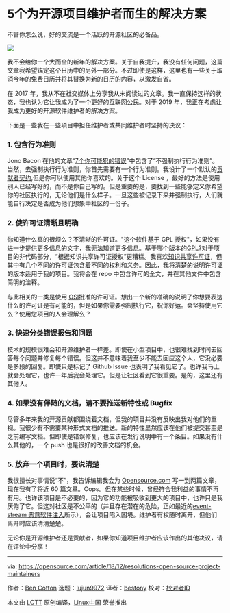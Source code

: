 [#]: collector: (lujun9972)
[#]: translator: (bestony)
[#]: reviewer: ( )
[#]: publisher: ( )
[#]: url: ( )
[#]: subject: (5 resolutions for open source project maintainers)
[#]: via: (https://opensource.com/article/18/12/resolutions-open-source-project-maintainers)
[#]: author: (Ben Cotton https://opensource.com/users/bcotton)

5个为开源项目维护者而生的解决方案
======

不管你怎么说，好的交流是一个活跃的开源社区的必备品。

![](https://opensource.com/sites/default/files/styles/image-full-size/public/lead-images/spark_sparkler_fire_new_year_idea.png?itok=rnyMpVP8)

我不会给你一个大而全的新年的解决方案。关于自我提升，我没有任何问题，这篇文章我希望锚定这个日历中的另外一部分。不过即使是这样，这里也有一些关于取消今年的免费日历并将其替换为新的日历的内容，以激发自省。

在 2017 年，我从不在社交媒体上分享我从未阅读过的文章。我一直保持这样的状态，我也认为它让我成为了一个更好的互联网公民。对于 2019 年，我正在考虑让我成为更好的开源软件维护者的解决方案。


下面是一些我在一些项目中担任维护者或共同维护者时坚持的决议：

### 1\. 包含行为准则

Jono Bacon 在他的文章“[7个你可能犯的错误][1]”中包含了“不强制执行行为准则”。当然，去强制执行行为准则，你首先需要有一个行为准则。我设计了一个默认的[贡献者契约][2],但是你可以使用其他你喜欢的。关于这个 License ，最好的方法是使用别人已经写好的，而不是你自己写的。但是重要的是，要找到一些能够定义你希望你的社区执行的，无论他们是什么样子。一旦这些被记录下来并强制执行，人们就能自行决定是否成为他们想象中社区的一份子。


### 2\. 使许可证清晰且明确

你知道什么真的很烦么？不清晰的许可证。"这个软件基于 GPL 授权"，如果没有进一步提供更多信息的文字，我无法知道更多信息。基于哪个版本的[GPL][3]?对于项目的非代码部分，“根据知识共享许可证授权”更糟糕。我喜欢[知识共享许可证][4]，但其中有几个不同的许可证包含着不同的权利和义务。因此，我将清楚的说明许可证的版本适用于我的项目。我将会在 repo 中包含许可的全文，并在其他文件中包含简明的注释。

与此相关的一类是使用 [OSI][5]批准的许可证。想出一个新的准确的说明了你想要表达什么的许可证是有可能的，但是如果你需要强制执行它，祝你好运。会坚持使用它么？使用您项目的人会理解么？



### 3\. 快速分类错误报告和问题

技术的规模很难会和开源维护者一样差。即使在小型项目中，也很难找到时间去回答每个问题并修复每个错误。但这并不意味着我至少不能去回应这个人，它没必要是多段的回复。即使只是标记了 Github  Issue 也表明了我看见它了。也许我马上就会处理它，也许一年后我会处理它。但是让社区看到它很重要。是的，这里还有其他人。

### 4\. 如果没有伴随的文档，请不要推送新特性或 Bugfix

尽管多年来我的开源贡献都围绕着文档，但我的项目并没有反映出我对他们的重视。我很少有不需要某种形式文档的推送。新的特性显然应该在他们被提交甚至是之前编写文档。但即使是错误修复，也应该在发行说明中有一个条目。如果没有什么其他的，一个 push 也是很好的改善文档的机会。

### 5\. 放弃一个项目时，要说清楚

我很擅长对事情说“不”，我告诉编辑我会为 [Opensource.com][6] 写一到两篇文章，现在我有了将近 60 篇文章。Oops。但在某些时候，曾经符合我利益的事情不再有用。也许该项目是不必要的，因为它的功能被吸收到更大的项目中，也许只是我厌倦了它。但这对社区是不公平的（并且存在潜在的危险，正如最近的[event-stream 恶意软件注入][7]所示），会让项目陷入困境。维护者有权随时离开，但他们离开时应该清清楚楚。

无论你是开源维护者还是贡献者，如果你知道项目维护者应该作出的其他决议，请在评论中分享！

--------------------------------------------------------------------------------

via: https://opensource.com/article/18/12/resolutions-open-source-project-maintainers

作者：[Ben Cotton][a]
选题：[lujun9972][b]
译者：[bestony](https://github.com/bestony)
校对：[校对者ID](https://github.com/校对者ID)

本文由 [LCTT](https://github.com/LCTT/TranslateProject) 原创编译，[Linux中国](https://linux.cn/) 荣誉推出

[a]: https://opensource.com/users/bcotton
[b]: https://github.com/lujun9972
[1]: https://opensource.com/article/17/8/mistakes-open-source-avoid
[2]: https://www.contributor-covenant.org/
[3]: https://opensource.org/licenses/gpl-license
[4]: https://creativecommons.org/share-your-work/licensing-types-examples/
[5]: https://opensource.org/
[6]: http://Opensource.com
[7]: https://arstechnica.com/information-technology/2018/11/hacker-backdoors-widely-used-open-source-software-to-steal-bitcoin/
